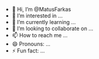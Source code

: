 - 👋 Hi, I’m @MatusFarkas
- 👀 I’m interested in ...
- 🌱 I’m currently learning ...
- 💞️ I’m looking to collaborate on ...
- 📫 How to reach me ...
- 😄 Pronouns: ...
- ⚡ Fun fact: ...

<!---
MatusFarkas/MatusFarkas is a ✨ special ✨ repository because its `README.md` (this file) appears on your GitHub profile.
You can click the Preview link to take a look at your changes.
--->
